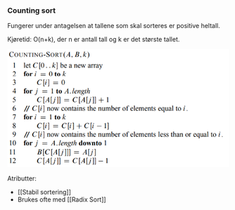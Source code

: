 ### Counting sort
Fungerer under antagelsen at tallene som skal sorteres er positive heltall. 

Kjøretid: O(n+k), der n er antall tall og k er det største tallet.

![CountingSort](bilder/CountingSort.PNG)

Atributter:
* [[Stabil sortering]]
* Brukes ofte med [[Radix Sort]]